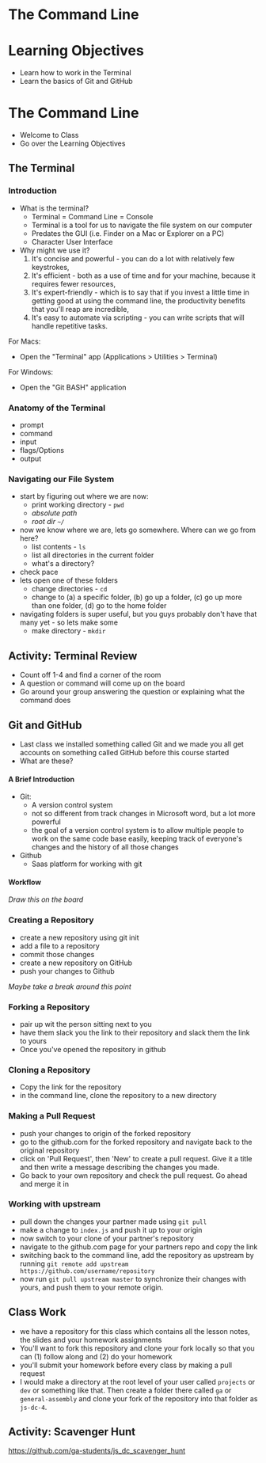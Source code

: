 # The Command Line

# Learning Objectives
- Learn how to work in the Terminal
- Learn the basics of Git and GitHub

# The Command Line

- Welcome to Class
- Go over the Learning Objectives

## The Terminal

### Introduction
- What is the terminal?
  - Terminal = Command Line = Console
  - Terminal is a tool for us to navigate the file system on our computer
  - Predates the GUI (i.e. Finder on a Mac or Explorer on a PC)
  - Character User Interface
- Why might we use it?
  1. It's concise and powerful - you can do a lot with relatively few keystrokes,
  2. It's efficient - both as a use of time and for your machine, because it requires fewer resources,
  3. It's expert-friendly - which is to say that if you invest a little time in getting good at using the command line, the productivity benefits that you'll reap are incredible,
  4. It's easy to automate via scripting - you can write scripts that will handle repetitive tasks.

For Macs:
- Open the "Terminal" app (Applications > Utilities > Terminal)

For Windows:
- Open the "Git BASH" application

### Anatomy of the Terminal
- prompt
- command
- input
- flags/Options
- output

### Navigating our File System
- start by figuring out where we are now:
  - print working directory - `pwd`
  - *absolute path*
  - *root dir `~/`*
- now we know where we are, lets go somewhere. Where can we go from here?
  - list contents - `ls`
  - list all directories in the current folder
  - what's a directory?
- check pace
- lets open one of these folders
  - change directories - `cd`
  - change to (a) a specific folder, (b) go up a folder, (c) go up more than one folder, (d) go to the home folder
- navigating folders is super useful, but you guys probably don't have that many yet - so lets make some
  - make directory - `mkdir`

## Activity: Terminal Review
- Count off 1-4 and find a corner of the room
- A question or command will come up on the board
- Go around your group answering the question or explaining what the command does

## Git and GitHub
- Last class we installed something called Git and we made you all get accounts on something called GitHub before this course started
- What are these?

#### A Brief Introduction
- Git:
  - A version control system
  - not so different from track changes in Microsoft word, but a lot more powerful
  - the goal of a version control system is to allow multiple people to work on the same code base easily, keeping track of everyone's changes and the history of all those changes
- Github
  - Saas platform for working with git

#### Workflow
*Draw this on the board*

### Creating a Repository
- create a new repository using git init
- add a file to a repository
- commit those changes
- create a new repository on GitHub
- push your changes to Github

*Maybe take a break around this point*

### Forking a Repository
- pair up wit the person sitting next to you
- have them slack you the link to their repository and slack them the link to yours
- Once you've opened the repository in github

### Cloning a Repository
- Copy the link for the repository
- in the command line, clone the repository to a new directory

### Making a Pull Request
- push your changes to origin of the forked repository
- go to the github.com for the forked repository and navigate back to the original repository
- click on 'Pull Request', then 'New' to create a pull request. Give it a title and then write a message describing the changes you made.
- Go back to your own repository and check the pull request. Go ahead and merge it in

### Working with upstream
- pull down the changes your partner made using `git pull`
- make a change to `index.js` and push it up to your origin
- now switch to your clone of your partner's repository
- navigate to the github.com page for your partners repo and copy the link
- switching back to the command line, add the repository as upstream by running `git remote add upstream https://github.com/username/repository`
- now run `git pull upstream master` to synchronize their changes with yours, and push them to your remote origin.

## Class Work
- we have a repository for this class which contains all the lesson notes, the slides and your homework assignments
- You'll want to fork this repository and clone your fork locally so that you can (1) follow along and (2) do your homework
- you'll submit your homework before every class by making a pull request
- I would make a directory at the root level of your user called `projects` or `dev` or something like that. Then create a folder there called `ga` or `general-assembly` and clone your fork of the repository into that folder as `js-dc-4`.


## Activity: Scavenger Hunt
https://github.com/ga-students/js_dc_scavenger_hunt
